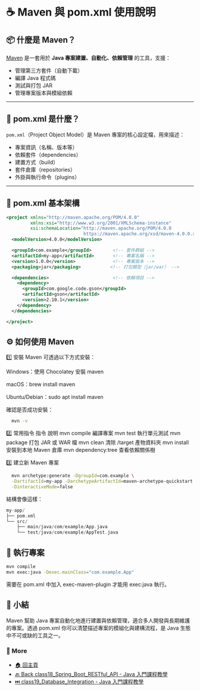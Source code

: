 # ☕ Maven 與 pom.xml 使用說明

## 📦 什麼是 Maven？

[Maven](https://maven.apache.org/) 是一套用於 **Java 專案建置、自動化、依賴管理** 的工具，支援：
- 管理第三方套件（自動下載）
- 編譯 Java 程式碼
- 測試與打包 JAR
- 管理專案版本與模組依賴

---

## 🧾 pom.xml 是什麼？

`pom.xml`（Project Object Model）是 Maven 專案的核心設定檔，用來描述：
- 專案資訊（名稱、版本等）
- 依賴套件（dependencies）
- 建置方式（build）
- 套件倉庫（repositories）
- 外掛與執行命令（plugins）

---

## 🧱 pom.xml 基本架構

```xml
<project xmlns="http://maven.apache.org/POM/4.0.0"
         xmlns:xsi="http://www.w3.org/2001/XMLSchema-instance"
         xsi:schemaLocation="http://maven.apache.org/POM/4.0.0 
                             https://maven.apache.org/xsd/maven-4.0.0.xsd">
  <modelVersion>4.0.0</modelVersion>

  <groupId>com.example</groupId>        <!-- 套件群組 -->
  <artifactId>my-app</artifactId>       <!-- 專案名稱 -->
  <version>1.0.0</version>              <!-- 專案版本 -->
  <packaging>jar</packaging>           <!-- 打包類型（jar/war） -->

  <dependencies>                        <!-- 依賴項目 -->
    <dependency>
      <groupId>com.google.code.gson</groupId>
      <artifactId>gson</artifactId>
      <version>2.10.1</version>
    </dependency>
  </dependencies>

</project>
```
## ⚙️ 如何使用 Maven
  1️⃣ 安裝 Maven
  可透過以下方式安裝：

  Windows：使用 Chocolatey 安裝 maven

  macOS：brew install maven

  Ubuntu/Debian：sudo apt install maven

  確認是否成功安裝：
  ```bash
    mvn -v
  ```
  2️⃣ 常用指令
指令	說明
mvn compile	編譯專案
mvn test	執行單元測試
mvn package	打包 JAR 或 WAR 檔
mvn clean	清除 /target 產物資料夾
mvn install	安裝到本地 Maven 倉庫
mvn dependency:tree	查看依賴關係樹

3️⃣ 建立新 Maven 專案
```bash
  mvn archetype:generate -DgroupId=com.example \
  -DartifactId=my-app -DarchetypeArtifactId=maven-archetype-quickstart \
  -DinteractiveMode=false

```
結構會像這樣：
```swift
my-app/
├── pom.xml
└── src/
    ├── main/java/com/example/App.java
    └── test/java/com/example/AppTest.java

```
## 🏁 執行專案
```bash
mvn compile
mvn exec:java -Dexec.mainClass="com.example.App"

```
需要在 pom.xml 中加入 exec-maven-plugin 才能用 exec:java 執行。

## 📝 小結
Maven 幫助 Java 專案自動化地進行建置與依賴管理，適合多人開發與長期維護的專案。透過 pom.xml 你可以清楚描述專案的模組化與建構流程，是 Java 生態中不可或缺的工具之一。

### 📎 More
* [🏠 回主頁](../README.md)
* [🔙 Back class18_Spring_Boot_RESTful_API - Java 入門課程教學](./README.md)
* [⏭️ class19_Database_Integration - Java 入門課程教學](../class19_Database_Integration%20-%20Java%20入門課程教學/README.md)